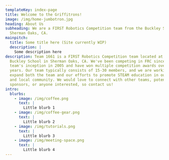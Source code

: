 ```yaml
---
templateKey: index-page
title: Welcome to the Griffitrons!
image: /img/home-jumbotron.jpg
heading: About Us
subheading: We are a FIRST Robotics Competition team from the Buckley School in
  Sherman Oaks, CA.
mainpitch:
  title: Some title here (Site currently WIP)
  description: |
    Some description here
description: Team 1661 is a FIRST Robotics Competition team located at the
  Buckley School in Sherman Oaks, CA. We've been competing in FRC since our
  team's inception in 2005 and have won multiple competition awards over the
  years. Our team typically consists of 15-30 members, and we are working to
  expand both the team and our efforts to promote STEAM education in our school
  and local community. We would love to connect with other teams, potential
  sponsors, or anyone interested, so contact us!
intro:
  blurbs:
    - image: /img/coffee.png
      text: |
        Little blurb 1
    - image: /img/coffee-gear.png
      text: |
        Little blurb 2
    - image: /img/tutorials.png
      text: |
        Little blurb 3
    - image: /img/meeting-space.png
      text: |
        Little blurb 4
---
```

